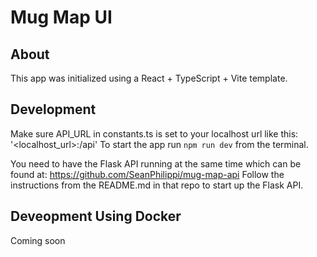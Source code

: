 # Mug Map UI

## About
This app was initialized using a React + TypeScript + Vite template.

## Development
Make sure API_URL in constants.ts is set to your localhost url like this: '<localhost_url>:<port>/api'
To start the app run `npm run dev` from the terminal.

You need to have the Flask API running at the same time which can be found at:
https://github.com/SeanPhilippi/mug-map-api
Follow the instructions from the README.md in that repo to start up the Flask API.

## Deveopment Using Docker
Coming soon
